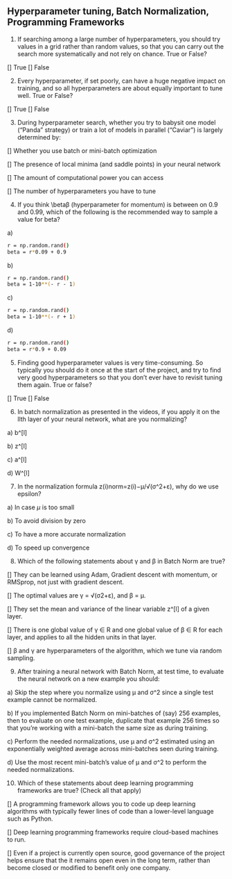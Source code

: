 ## Hyperparameter tuning, Batch Normalization, Programming Frameworks

1. If searching among a large number of hyperparameters, you should try values in a grid rather than random values, so that you can carry out the search more systematically and not rely on chance. True or False?

[] True
[] False

2. Every hyperparameter, if set poorly, can have a huge negative impact on training, and so all hyperparameters are about equally important to tune well. True or False?

[] True
[] False

3. During hyperparameter search, whether you try to babysit one model (“Panda” strategy) or train a lot of models in parallel (“Caviar”) is largely determined by:

[] Whether you use batch or mini-batch optimization

[] The presence of local minima (and saddle points) in your neural network

[] The amount of computational power you can access

[] The number of hyperparameters you have to tune

4. If you think \betaβ (hyperparameter for momentum) is between on 0.9 and 0.99, which of the following is the recommended way to sample a value for beta?

a) 

```sh
r = np.random.rand()
beta = r*0.09 + 0.9
```

b)

```sh
r = np.random.rand()
beta = 1-10**(- r - 1)
```

c)

```sh
r = np.random.rand()
beta = 1-10**(- r + 1)
```

d)

```sh
r = np.random.rand()
beta = r*0.9 + 0.09
```

5. Finding good hyperparameter values is very time-consuming. So typically you should do it once at the start of the project, and try to find very good hyperparameters so that you don’t ever have to revisit tuning them again. True or false?

[] True
[] False

6. In batch normalization as presented in the videos, if you apply it on the llth layer of your neural network, what are you normalizing?


a) b^[l] 

b) z^[l] 

c) a^[l] 

d) W^[l]

7. In the normalization formula z(i)norm=z(i)−μ/√(σ^2+ε), why do we use epsilon?


a) In case *μ* is too small

b) To avoid division by zero

c) To have a more accurate normalization

d) To speed up convergence

8. Which of the following statements about γ and β in Batch Norm are true?


[] They can be learned using Adam, Gradient descent with momentum, or RMSprop, not just with gradient descent.

[] The optimal values are γ = √(σ2+ε), and β = μ.

[] They set the mean and variance of the linear variable z^[l] of a given layer.

[] There is one global value of γ ∈ R and one global value of β ∈ R for each layer, and applies to all the hidden units in that layer.

[] β and γ are hyperparameters of the algorithm, which we tune via random sampling.

9. After training a neural network with Batch Norm, at test time, to evaluate the neural network on a new example you should:

a) Skip the step where you normalize using μ and σ^2 since a single test example cannot be normalized.

b) If you implemented Batch Norm on mini-batches of (say) 256 examples, then to evaluate on one test example, duplicate that example 256 times so that you’re working with a mini-batch the same size as during training.

c) Perform the needed normalizations, use μ and σ^2 estimated using an exponentially weighted average across mini-batches seen during training.

d) Use the most recent mini-batch’s value of μ and σ^2 to perform the needed normalizations.

10. Which of these statements about deep learning programming frameworks are true? (Check all that apply)

[] A programming framework allows you to code up deep learning algorithms with typically fewer lines of code than a lower-level language such as Python.

[] Deep learning programming frameworks require cloud-based machines to run.

[] Even if a project is currently open source, good governance of the project helps ensure that the it remains open even in the long term, rather than become closed or modified to benefit only one company.
